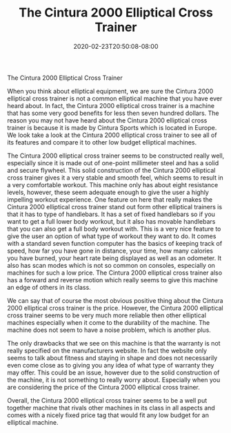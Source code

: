 ﻿---
title: "The Cintura 2000 Elliptical Cross Trainer"
date: 2020-02-23T20:50:08-08:00
description: "elliptical trainers Tips for Web Success"
featured_image: "/images/elliptical trainers.jpg"
tags: ["elliptical trainers"]
---

The Cintura 2000 Elliptical Cross Trainer
	
When you think about elliptical equipment, we are sure the Cintura 2000 elliptical cross trainer is not a common elliptical machine that you have ever heard about. In fact, the Cintura 2000 elliptical cross trainer is a machine that has some very good benefits for less then seven hundred dollars. The reason you may not have heard about the Cintura 2000 elliptical cross trainer is because it is made by Cintura Sports which is located in Europe. We look take a look at the Cintura 2000 elliptical cross trainer to see all of its features and compare it to other low budget elliptical machines. 
	
The Cintura 2000 elliptical cross trainer seems to be constructed really well, especially since it is made out of one-point millimeter steel and has a solid and secure flywheel. This solid construction of the Cintura 2000 elliptical cross trainer gives it a very stable and smooth feel, which seems to result in a very comfortable workout. This machine only has about eight resistance levels, however, these seem adequate enough to give the user a highly impelling workout experience. One feature on here that really makes the Cintura 2000 elliptical cross trainer stand out form other elliptical trainers is that it has to type of handlebars. It has a set of fixed handlebars so if you want to get a full lower body workout, but it also has movable handlebars that you can also get a full body workout with. This is a very nice feature to give the user an option of what type of workout they want to do. It comes with a standard seven function computer has the basics of keeping track of speed, how far you have gone in distance, your time, how many calories you have burned, your heart rate being displayed as well as an odometer.  It also has scan modes which is not so common on consoles, especially on machines for such a low price. The Cintura 2000 elliptical cross trainer also has a forward and reverse motion which really seems to give this machine an edge of others in its class. 
	
We can say that of course the most obvious positive thing about the Cintura 2000 elliptical cross trainer is the price. However, the Cintura 2000 elliptical cross trainer seems to be very much more reliable then other elliptical machines especially when it come to the durability of the machine. The machine does not seem to have a noise problem, which is another plus. 
	
The only drawbacks that we see on this machine is that the warranty is not really specified on the manufacturers website. In fact the website only seems to talk about fitness and staying in shape and does not necessarily even come close as to giving you any idea of what type of warranty they may offer. This could be an issue, however due to the solid construction of the machine, it is not something to really worry about. Especially when you are considering the price of the  Cintura 2000 elliptical cross trainer.
	
Overall, the Cintura 2000 elliptical cross trainer seems to be a well put together machine that rivals other machines in its class in all aspects and comes with a nicely fixed price tag that would fit any low budget for an elliptical machine. 


